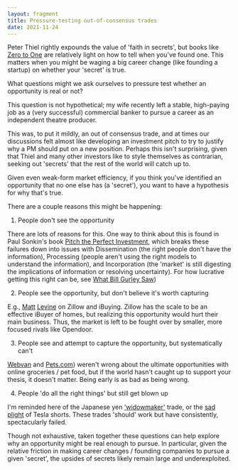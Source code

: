 ```yaml
---
layout: fragment
title: Pressure-testing out-of-consensus trades
date: 2021-11-24
---
```


Peter Thiel rightly expounds the value of 'faith in secrets', but books like [Zero to One](https://www.amazon.ca/Zero-One-Notes-Startups-Future/dp/0804139296/) are relatively light on how to tell when you've found one. This matters when you might be waging a big career change (like founding a startup) on whether your 'secret' is true.

What questions might we ask ourselves to pressure test whether an opportunity is real or not?

This question is not hypothetical; my wife recently left a stable, high-paying job as a (very successful) commercial banker to pursue a career as an independent theatre producer.

This was, to put it mildly, an out of consensus trade, and at times our discussions felt almost like developing an investment pitch to try to justify why a PM should put on a new position. Perhaps this isn't surprising, given that Thiel and many other investors like to style themselves as contrarian, seeking out 'secrets' that the rest of the world will catch up to.

Given even weak-form market efficiency, if you think you've identified an opportunity that no one else has (a 'secret'), you want to have a hypothesis for why that's true.

There are a couple reasons this might be happening:

1. People don't see the opportunity

There are lots of reasons for this. One way to think about this is found in Paul Sonkin's book [Pitch the Perfect Investment](https://read.amazon.ca/kp/embed?asin=B0754XYZPY&preview=newtab&linkCode=kpe&ref_=cm_sw_r_kb_dp_HA44VFK5FP0PCXB1WTA8), which breaks these failures down into issues with Dissemination (the right people don't have the information), Processing (people aren't using the right models to understand the information), and Incorporation (the 'market' is still digesting the implications of information or resolving uncertainty). For how lucrative getting this right can be, see [What Bill Gurley Saw](https://commoncog.com/blog/what-bill-gurley-saw/))

2. People see the opportunity, but don't believe it's worth capturing

E.g., [Matt](https://www.bloomberg.com/opinion/articles/2021-11-03/zillow-is-done-trading-houses) [Levine](https://www.bloomberg.com/opinion/articles/2021-11-18/zillow-tried-to-make-less-money) on Zillow and iBuying. Zillow has the scale to be an effective iBuyer of homes, but realizing this opportunity would hurt their main business. Thus, the market is left to be fought over by smaller, more focused rivals like Opendoor.

3. People see and attempt to capture the opportunity, but systematically can't

[Webvan](https://en.wikipedia.org/wiki/Webvan) and [Pets.com](https://en.wikipedia.org/wiki/Pets.com)) weren't wrong about the ultimate opportunities with online groceries / pet food, but if the world hasn't caught up to support your thesis, it doesn't matter. Being early is as bad as being wrong.

4. People 'do all the right things' but still get blown up

I'm reminded here of the Japanese yen ['widowmaker'](https://www.ft.com/content/4e669a4f-544a-3e8e-a6ad-41afbd7287c2) trade, or the [sad plight](https://www.ft.com/content/4f8d65b3-6fe4-4bb9-9d13-2f8e7bf82d9f) of Tesla shorts. These trades 'should' work but have consistently, spectacularly failed.

Though not exhaustive, taken together these questions can help explore why an opportunity might be real enough to pursue. In particular, given the relative friction in making career changes / founding companies to pursue a given 'secret', the upsides of secrets likely remain large and underexploited.
